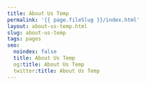 ```yaml
---
title: About Us Temp
permalink: '{{ page.fileSlug }}/index.html'
layout: about-us-temp.html
slug: about-us-temp
tags: pages
seo:
  noindex: false
  title: About Us Temp
  og:title: About Us Temp
  twitter:title: About Us Temp
---
```



